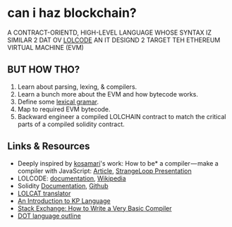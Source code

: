 # can i haz blockchain?

A CONTRACT-ORIENTD, HIGH-LEVEL LANGUAGE WHOSE SYNTAX IZ SIMILAR 2 DAT OV [LOLCODE](http://lolcode.org/) AN IT DESIGND 2 TARGET TEH ETHEREUM VIRTUAL MACHINE (EVM)

## BUT HOW THO?
1. Learn about parsing, lexing, & compilers.
1. Learn a bunch more about the EVM and how bytecode works.
1. Define some [lexical gramar](https://en.wikipedia.org/wiki/Lexical_grammar).
1. Map to required EVM bytecode.
1. Backward engineer a compiled LOLCHAIN contract to match the critical parts of a compiled solidity contract.


## Links & Resources
- Deeply inspired by [kosamari](https://twitter.com/kosamari)'s work: How to be* a compiler — make a compiler with JavaScript: [Article](https://medium.com/@kosamari/how-to-be-a-compiler-make-a-compiler-with-javascript-4a8a13d473b4), [StrangeLoop Presentation](https://www.youtube.com/watch?v=-xlbfBUZN5s)
- LOLCODE: [documentation](http://lolcode.org/), [Wikipedia](https://en.wikipedia.org/wiki/LOLCODE)
- Solidity [Documentation](https://solidity.readthedocs.io/en/develop/), [Github](https://github.com/ethereum/solidity)
- [LOLCAT translator](http://speaklolcat.com/)
- [An Introduction to KP Language](http://www.cs.cmu.edu/~taey/pub/knit.pdf)
- [Stack Exchange: How to Write a Very Basic Compiler](https://softwareengineering.stackexchange.com/questions/165543/how-to-write-a-very-basic-compiler)
- [DOT language outline](http://www.graphviz.org/content/dot-language)
